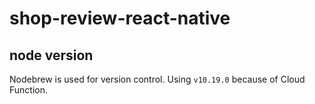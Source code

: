 # shop-review-react-native

## node version

Nodebrew is used for version control.
Using `v10.19.0` because of Cloud Function.
